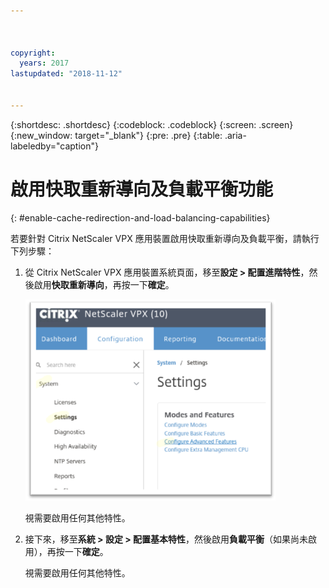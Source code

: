 ```yaml
---



copyright:
  years: 2017
lastupdated: "2018-11-12"


---
```


{:shortdesc: .shortdesc}
{:codeblock: .codeblock}
{:screen: .screen}
{:new_window: target="_blank"}
{:pre: .pre}
{:table: .aria-labeledby="caption"}

# 啟用快取重新導向及負載平衡功能
{: #enable-cache-redirection-and-load-balancing-capabilities}

若要針對 Citrix NetScaler VPX 應用裝置啟用快取重新導向及負載平衡，請執行下列步驟：

1. 從 Citrix NetScaler VPX 應用裝置系統頁面，移至**設定 > 配置進階特性**，然後啟用**快取重新導向**，再按一下**確定**。  

	<img src="images/fp4.png" alt="圖片" style="width: 400px;"/>

	視需要啟用任何其他特性。

2. 接下來，移至**系統 > 設定 > 配置基本特性**，然後啟用**負載平衡**（如果尚未啟用），再按一下**確定**。 

	視需要啟用任何其他特性。
